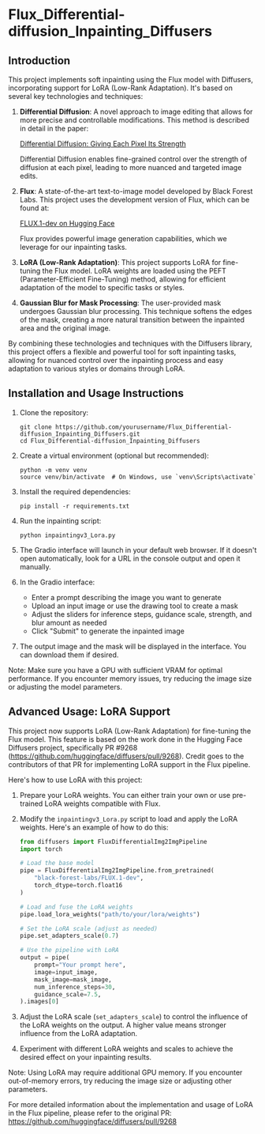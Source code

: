 # Flux_Differential-diffusion_Inpainting_Diffusers

 
## Introduction

This project implements soft inpainting using the Flux model with Diffusers, incorporating support for LoRA (Low-Rank Adaptation). It's based on several key technologies and techniques:

1. **Differential Diffusion**: A novel approach to image editing that allows for more precise and controllable modifications. This method is described in detail in the paper:

   [Differential Diffusion: Giving Each Pixel Its Strength](https://arxiv.org/abs/2306.00950)

   Differential Diffusion enables fine-grained control over the strength of diffusion at each pixel, leading to more nuanced and targeted image edits.

2. **Flux**: A state-of-the-art text-to-image model developed by Black Forest Labs. This project uses the development version of Flux, which can be found at:

   [FLUX.1-dev on Hugging Face](https://huggingface.co/black-forest-labs/FLUX.1-dev)

   Flux provides powerful image generation capabilities, which we leverage for our inpainting tasks.

3. **LoRA (Low-Rank Adaptation)**: This project supports LoRA for fine-tuning the Flux model. LoRA weights are loaded using the PEFT (Parameter-Efficient Fine-Tuning) method, allowing for efficient adaptation of the model to specific tasks or styles.

4. **Gaussian Blur for Mask Processing**: The user-provided mask undergoes Gaussian blur processing. This technique softens the edges of the mask, creating a more natural transition between the inpainted area and the original image.

By combining these technologies and techniques with the Diffusers library, this project offers a flexible and powerful tool for soft inpainting tasks, allowing for nuanced control over the inpainting process and easy adaptation to various styles or domains through LoRA.


 
## Installation and Usage Instructions

1. Clone the repository:
   ```
   git clone https://github.com/yourusername/Flux_Differential-diffusion_Inpainting_Diffusers.git
   cd Flux_Differential-diffusion_Inpainting_Diffusers
   ```

2. Create a virtual environment (optional but recommended):
   ```
   python -m venv venv
   source venv/bin/activate  # On Windows, use `venv\Scripts\activate`
   ```

3. Install the required dependencies:
   ```
   pip install -r requirements.txt
   ```

4. Run the inpainting script:
   ```
   python inpaintingv3_Lora.py
   ```

5. The Gradio interface will launch in your default web browser. If it doesn't open automatically, look for a URL in the console output and open it manually.

6. In the Gradio interface:
   - Enter a prompt describing the image you want to generate
   - Upload an input image or use the drawing tool to create a mask
   - Adjust the sliders for inference steps, guidance scale, strength, and blur amount as needed
   - Click "Submit" to generate the inpainted image

7. The output image and the mask will be displayed in the interface. You can download them if desired.

Note: Make sure you have a GPU with sufficient VRAM for optimal performance. If you encounter memory issues, try reducing the image size or adjusting the model parameters.


## Advanced Usage: LoRA Support

This project now supports LoRA (Low-Rank Adaptation) for fine-tuning the Flux model. This feature is based on the work done in the Hugging Face Diffusers project, specifically PR #9268 (https://github.com/huggingface/diffusers/pull/9268). Credit goes to the contributors of that PR for implementing LoRA support in the Flux pipeline.

Here's how to use LoRA with this project:

1. Prepare your LoRA weights. You can either train your own or use pre-trained LoRA weights compatible with Flux.

2. Modify the `inpaintingv3_Lora.py` script to load and apply the LoRA weights. Here's an example of how to do this:

   ```python
   from diffusers import FluxDifferentialImg2ImgPipeline
   import torch

   # Load the base model
   pipe = FluxDifferentialImg2ImgPipeline.from_pretrained(
       "black-forest-labs/FLUX.1-dev",
       torch_dtype=torch.float16
   )

   # Load and fuse the LoRA weights
   pipe.load_lora_weights("path/to/your/lora/weights")

   # Set the LoRA scale (adjust as needed)
   pipe.set_adapters_scale(0.7)

   # Use the pipeline with LoRA
   output = pipe(
       prompt="Your prompt here",
       image=input_image,
       mask_image=mask_image,
       num_inference_steps=30,
       guidance_scale=7.5,
   ).images[0]
   ```

3. Adjust the LoRA scale (`set_adapters_scale`) to control the influence of the LoRA weights on the output. A higher value means stronger influence from the LoRA adaptation.

4. Experiment with different LoRA weights and scales to achieve the desired effect on your inpainting results.

Note: Using LoRA may require additional GPU memory. If you encounter out-of-memory errors, try reducing the image size or adjusting other parameters.

For more detailed information about the implementation and usage of LoRA in the Flux pipeline, please refer to the original PR: https://github.com/huggingface/diffusers/pull/9268





